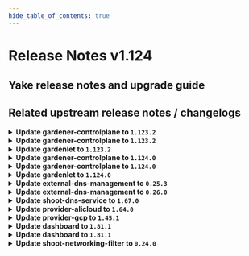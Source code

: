 ```yaml
---
hide_table_of_contents: true
---
```


# Release Notes v1.124

## Yake release notes and upgrade guide

## Related upstream release notes / changelogs


<details>
<summary><b>Update gardener-controlplane to <code>1.123.2</code></b></summary>

# [gardener/gardener]

## 🐛 Bug Fixes

- `[OPERATOR]` A bug has been fixed which caused `Pod`s from namespaces other than `kube-system` and labeled with `node.gardener.cloud/critical-component=true` to be considered by `gardener-resource-manager`. by @rfranzke [#12566]
- `[OPERATOR]` A bug in which `gardener-node-agent` was not able to in-place update OS versions that specify only `MAJOR.MINOR` in the `os-release` but `MAJOR.MINOR.PATCH` in the cloud profile is now fixed. by @shafeeqes [#12561]
- `[OPERATOR]` A bug in the `istio-ingress` helm chart which could lead to a missing traffic distribution policy in the internal istio-ingressgateway service on certain Kubernetes versions has been fixed. by @oliver-goetz [#12545]
- `[OPERATOR]` A bug in shoot reconciliation that caused RewriteEncryptedDataAddLabel to be called for hibernated shoots, leading to a panic in the gardenlet, has been fixed. by @acumino [#12602]

## Helm Charts
- controlplane: `europe-docker.pkg.dev/gardener-project/releases/charts/gardener/controlplane:v1.123.2`
- gardenlet: `europe-docker.pkg.dev/gardener-project/releases/charts/gardener/gardenlet:v1.123.2`
- operator: `europe-docker.pkg.dev/gardener-project/releases/charts/gardener/operator:v1.123.2`
- resource-manager: `europe-docker.pkg.dev/gardener-project/releases/charts/gardener/resource-manager:v1.123.2`
## Container (OCI) Images
- admission-controller: `europe-docker.pkg.dev/gardener-project/releases/gardener/admission-controller:v1.123.2`
- apiserver: `europe-docker.pkg.dev/gardener-project/releases/gardener/apiserver:v1.123.2`
- controller-manager: `europe-docker.pkg.dev/gardener-project/releases/gardener/controller-manager:v1.123.2`
- gardenadm: `europe-docker.pkg.dev/gardener-project/releases/gardener/gardenadm:v1.123.2`
- gardenlet: `europe-docker.pkg.dev/gardener-project/releases/gardener/gardenlet:v1.123.2`
- node-agent: `europe-docker.pkg.dev/gardener-project/releases/gardener/node-agent:v1.123.2`
- operator: `europe-docker.pkg.dev/gardener-project/releases/gardener/operator:v1.123.2`
- resource-manager: `europe-docker.pkg.dev/gardener-project/releases/gardener/resource-manager:v1.123.2`
- scheduler: `europe-docker.pkg.dev/gardener-project/releases/gardener/scheduler:v1.123.2`


</details>

<details>
<summary><b>Update gardener-controlplane to <code>1.123.2</code></b></summary>

# [gardener/gardener]

## 🐛 Bug Fixes

- `[OPERATOR]` A bug has been fixed which caused `Pod`s from namespaces other than `kube-system` and labeled with `node.gardener.cloud/critical-component=true` to be considered by `gardener-resource-manager`. by @rfranzke [#12566]
- `[OPERATOR]` A bug in which `gardener-node-agent` was not able to in-place update OS versions that specify only `MAJOR.MINOR` in the `os-release` but `MAJOR.MINOR.PATCH` in the cloud profile is now fixed. by @shafeeqes [#12561]
- `[OPERATOR]` A bug in the `istio-ingress` helm chart which could lead to a missing traffic distribution policy in the internal istio-ingressgateway service on certain Kubernetes versions has been fixed. by @oliver-goetz [#12545]
- `[OPERATOR]` A bug in shoot reconciliation that caused RewriteEncryptedDataAddLabel to be called for hibernated shoots, leading to a panic in the gardenlet, has been fixed. by @acumino [#12602]

## Helm Charts
- controlplane: `europe-docker.pkg.dev/gardener-project/releases/charts/gardener/controlplane:v1.123.2`
- gardenlet: `europe-docker.pkg.dev/gardener-project/releases/charts/gardener/gardenlet:v1.123.2`
- operator: `europe-docker.pkg.dev/gardener-project/releases/charts/gardener/operator:v1.123.2`
- resource-manager: `europe-docker.pkg.dev/gardener-project/releases/charts/gardener/resource-manager:v1.123.2`
## Container (OCI) Images
- admission-controller: `europe-docker.pkg.dev/gardener-project/releases/gardener/admission-controller:v1.123.2`
- apiserver: `europe-docker.pkg.dev/gardener-project/releases/gardener/apiserver:v1.123.2`
- controller-manager: `europe-docker.pkg.dev/gardener-project/releases/gardener/controller-manager:v1.123.2`
- gardenadm: `europe-docker.pkg.dev/gardener-project/releases/gardener/gardenadm:v1.123.2`
- gardenlet: `europe-docker.pkg.dev/gardener-project/releases/gardener/gardenlet:v1.123.2`
- node-agent: `europe-docker.pkg.dev/gardener-project/releases/gardener/node-agent:v1.123.2`
- operator: `europe-docker.pkg.dev/gardener-project/releases/gardener/operator:v1.123.2`
- resource-manager: `europe-docker.pkg.dev/gardener-project/releases/gardener/resource-manager:v1.123.2`
- scheduler: `europe-docker.pkg.dev/gardener-project/releases/gardener/scheduler:v1.123.2`


</details>

<details>
<summary><b>Update gardenlet to <code>1.123.2</code></b></summary>

# [gardener/gardener]

## 🐛 Bug Fixes

- `[OPERATOR]` A bug has been fixed which caused `Pod`s from namespaces other than `kube-system` and labeled with `node.gardener.cloud/critical-component=true` to be considered by `gardener-resource-manager`. by @rfranzke [#12566]
- `[OPERATOR]` A bug in which `gardener-node-agent` was not able to in-place update OS versions that specify only `MAJOR.MINOR` in the `os-release` but `MAJOR.MINOR.PATCH` in the cloud profile is now fixed. by @shafeeqes [#12561]
- `[OPERATOR]` A bug in the `istio-ingress` helm chart which could lead to a missing traffic distribution policy in the internal istio-ingressgateway service on certain Kubernetes versions has been fixed. by @oliver-goetz [#12545]
- `[OPERATOR]` A bug in shoot reconciliation that caused RewriteEncryptedDataAddLabel to be called for hibernated shoots, leading to a panic in the gardenlet, has been fixed. by @acumino [#12602]

## Helm Charts
- controlplane: `europe-docker.pkg.dev/gardener-project/releases/charts/gardener/controlplane:v1.123.2`
- gardenlet: `europe-docker.pkg.dev/gardener-project/releases/charts/gardener/gardenlet:v1.123.2`
- operator: `europe-docker.pkg.dev/gardener-project/releases/charts/gardener/operator:v1.123.2`
- resource-manager: `europe-docker.pkg.dev/gardener-project/releases/charts/gardener/resource-manager:v1.123.2`
## Container (OCI) Images
- admission-controller: `europe-docker.pkg.dev/gardener-project/releases/gardener/admission-controller:v1.123.2`
- apiserver: `europe-docker.pkg.dev/gardener-project/releases/gardener/apiserver:v1.123.2`
- controller-manager: `europe-docker.pkg.dev/gardener-project/releases/gardener/controller-manager:v1.123.2`
- gardenadm: `europe-docker.pkg.dev/gardener-project/releases/gardener/gardenadm:v1.123.2`
- gardenlet: `europe-docker.pkg.dev/gardener-project/releases/gardener/gardenlet:v1.123.2`
- node-agent: `europe-docker.pkg.dev/gardener-project/releases/gardener/node-agent:v1.123.2`
- operator: `europe-docker.pkg.dev/gardener-project/releases/gardener/operator:v1.123.2`
- resource-manager: `europe-docker.pkg.dev/gardener-project/releases/gardener/resource-manager:v1.123.2`
- scheduler: `europe-docker.pkg.dev/gardener-project/releases/gardener/scheduler:v1.123.2`


</details>

<details>
<summary><b>Update gardener-controlplane to <code>1.124.0</code></b></summary>

# [gardener/gardener]

## ⚠️ Breaking Changes

- `[OPERATOR]` ⚠️ The `BackupBucket` API field `spec.secretRef` has been removed, please migrate your backupbucket manifests to `spec.credentialsRef`! Gardener API server already has defaulted this field.  by @vpnachev [#12517]
- `[USER]` Starting with Kubernetes v1.34, setting the field `.spec.cloudProfileName` is be forbidden. The field will be dropped from existing Shoots once. Users are advised to drop this field and specify the cloud profile using the `.spec.cloudProfile.name` field instead. by @LucaBernstein [#11816]
## 📰 Noteworthy

- `[OPERATOR]` The graduated feature gate `NodeAgentAuthorizer` has been removed. by @oliver-goetz [#12576]
- `[USER]` Starting with Kubernetes v1.33, there are be API warnings for Shoots that have the `.spec.cloudProfileName` field set. Users are advised to drop this field and specify the cloud profile using the `.spec.cloudProfile.name` field instead. by @LucaBernstein [#11816]
## ✨ New Features

- `[USER]` IPv4 or dual-stack shoots can now define IPv4 pod, service and node networks overlapping with networks of their seed. This works for both HA and non-HA shoots now. by @domdom82 [#12204]
- `[USER]` The Shoot resource does now support configuring feature gates for the Vertical Pod Autoscaler (VPA). With this feature, end users can enable the `InPlacePodVerticalScaling` feature gate of VPA. For more details, see [In-Place Updates of Pod Resources](https://github.com/gardener/gardener/blob/v1.124.0/docs/usage/autoscaling/in-place-resource-updates.md). by @vitanovs [#12339]
- `[OPERATOR]` Istio service & workload dashboards are deployed now in Seeds and in Garden runtime cluster to improve observability when L7 load balancing is active. Additionally, the existing Istio dashboards for Seeds are now deployed in the Garden runtime cluster too. by @oliver-goetz [#12509]
- `[OPERATOR]` The Seed and Garden resources do now support configuring feature gates for the Vertical Pod Autoscaler (VPA). With this feature, Gardener operators can enable the `InPlacePodVerticalScaling` feature gate of VPA. For more details, see [In-Place Updates of Pod Resources](https://github.com/gardener/gardener/blob/v1.124.0/docs/usage/autoscaling/in-place-resource-updates.md). by @vitanovs [#12339]
- `[OPERATOR]` Introduced a feature gate `OpenTelemetryCollector` that enables the creation of an `OpenTelemetry Collector` inside the control-plane of every Shoot. This will route logs through the aforementioned `Collector`, enabling Shoot logs to be stored in any backend. by @rrhubenov [#12428]
## 🐛 Bug Fixes

- `[OPERATOR]` A bug in which `gardener-node-agent` was not able to in-place update OS versions that specify only `MAJOR.MINOR` in the `os-release` but `MAJOR.MINOR.PATCH` in the cloud profile is now fixed. by @shafeeqes [#12542]
- `[OPERATOR]` A bug has been fixed which caused `Pod`s from namespaces other than `kube-system` and labeled with `node.gardener.cloud/critical-component=true` to be considered by `gardener-resource-manager`. by @rfranzke [#12557]
- `[OPERATOR]` A bug where WorkloadIdentity tokens used for etcd backups, i.e. in the context of `BackupEntry` resource, tried to include shoot and project info when the shoot resource is deleted is now fixed.  by @vpnachev [#12516]
- `[OPERATOR]` `gardener-resource-manager` is now excluded from `pod-kube-apiserver-load-balancing` webhook when running in garden runtime cluster. by @oliver-goetz [#12526]
- `[OPERATOR]` A bug in shoot reconciliation that caused RewriteEncryptedDataAddLabel to be called for hibernated shoots, leading to a panic in the gardenlet, has been fixed. by @acumino [#12602]
- `[OPERATOR]` A bug in the `istio-ingress` helm chart which could lead to a missing traffic distribution policy in the internal istio-ingressgateway service on certain Kubernetes versions has been fixed. by @oliver-goetz [#12541]
- `[OPERATOR]` A bug has been fixed which prevented the seed-specific Plutono dashboards from being provided by `gardenlet` in case its seed cluster was the garden runtime cluster at the same time. by @rfranzke [#12476]
## 🏃 Others

- `[DEPENDENCY]` The following dependencies have been updated:  
  - `envoyproxy/envoy` from `v1.34.1` to `v1.34.2`. [Release Notes](https://redirect.github.com/envoyproxy/envoy/releases/tag/v1.34.2) by @gardener-ci-robot [#12501]
- `[DEPENDENCY]` The following dependencies have been updated:  
  - `gardener/machine-controller-manager` from `v0.58.0` to `v0.59.0`. [Release Notes](https://redirect.github.com/gardener/machine-controller-manager/releases/tag/v0.59.0)  
  - `github.com/gardener/machine-controller-manager` from `v0.58.0` to `v0.59.0`.  by @gardener-ci-robot [#12482]
- `[DEPENDENCY]` The following dependencies have been updated:  
  - `europe-docker.pkg.dev/gardener-project/releases/3rd/opentelemetry-operator/opentelemetry-operator` from `v0.127.0` to `v0.129.1`.  by @rrhubenov [#12480]
- `[DEPENDENCY]` The following dependencies have been updated:  
  - `credativ/vali` from `v2.2.24` to `v2.2.25`. [Release Notes](https://redirect.github.com/credativ/vali/releases/tag/v2.2.25) by @gardener-ci-robot [#12555]
- `[DEPENDENCY]` The following dependencies have been updated:  
  - `gardener/machine-controller-manager` from `v0.59.1` to `v0.59.2`. [Release Notes](https://redirect.github.com/gardener/machine-controller-manager/releases/tag/v0.59.2)  
  - `github.com/gardener/machine-controller-manager` from `v0.59.1` to `v0.59.2`. by @gardener-ci-robot [#12595]
- `[DEPENDENCY]` The following dependencies have been updated:  
  - `gardener/machine-controller-manager` from `v0.59.0` to `v0.59.1`. [Release Notes](https://redirect.github.com/gardener/machine-controller-manager/releases/tag/v0.59.1)  
  - `github.com/gardener/machine-controller-manager` from `v0.59.0` to `v0.59.1`.  by @gardener-ci-robot [#12569]
- `[DEPENDENCY]` The following dependencies have been updated:  
  - `credativ/plutono` from `v7.5.39` to `v7.5.40`. [Release Notes](https://redirect.github.com/credativ/plutono/releases/tag/v7.5.40) by @gardener-ci-robot [#12554]
- `[DEPENDENCY]` The following dependencies have been updated:  
  - `gardener/etcd-druid` from `v0.30.1` to `v0.31.0`. [Release Notes](https://redirect.github.com/gardener/etcd-druid/releases/tag/v0.31.0)  
  - `github.com/gardener/etcd-druid/api` from `v0.30.1` to `v0.31.0`.  by @rfranzke [#12551]
- `[DEPENDENCY]` The following dependencies have been updated:  
  - `envoyproxy/envoy` from `v1.34.2` to `v1.34.3`. [Release Notes](https://redirect.github.com/envoyproxy/envoy/releases/tag/v1.34.3) by @gardener-ci-robot [#12574]
- `[OPERATOR]` Resource limits on vpn-shoot have been removed. by @domdom82 [#12515]
- `[OPERATOR]` A new validation for Quota `.spec.clusterLifetimeDays` field is added. The field value must be greater than 0. by @tobschli [#12478]
- `[OPERATOR]` Resource limits on vpn envoy have been removed. by @domdom82 [#12534]
[github.com/gardener/gardener-discovery-server:v0.7.0]
# [gardener/gardener-discovery-server]

## 🏃 Others

- `[OPERATOR]` The following third-party dependencies have been updated:  
  - github.com/go-logr/logr v1.4.2 -> v1.4.3  
  - cel.dev/expr v0.23.1 -> v0.24.0  
  - github.com/Masterminds/semver/v3 v3.3.1 -> v3.4.0  
  - github.com/fluent/fluent-operator/v3 v3.3.0 -> v3.4.0   
  - golang.org/x/sync v0.15.0 -> v0.16.0  
  - golang.org/x/sys v0.33.0 -> v0.34.0  
  - golang.org/x/term v0.32.0 -> v0.33.0  
  - golang.org/x/text v0.26.0 -> v0.27.0  
  - helm.sh/helm/v3 v3.18.3 -> v3.18.4  
  - sigs.k8s.io/yaml v1.4.0 -> v1.5.0 by @vpnachev [#126]
- `[OPERATOR]` `gardener-discovery-server` is now built using go 1.24.5. by @dependabot[bot] [#125]
- `[DEPENDENCY]` The following third-party dependencies have been updated:  
  - github.com/gardener/gardener v1.121.2 -> v1.122.1  
  - k8s.io/api v0.32.5 -> v0.33.2  
  - k8s.io/apimachinery v0.32.5 -> v0.33.2  
  - k8s.io/client-go v0.32.5 -> v0.33.2  
  - k8s.io/component-base v0.32.5 -> v0.33.2  
  - sigs.k8s.io/controller-runtime v0.20.4 -> v0.21.0  
  - sigs.k8s.io/controller-tools v0.17.3 -> v0.18.0 by @dependabot[bot] [#124]

## Container (OCI) Images
- gardener-discovery-server: `europe-docker.pkg.dev/gardener-project/releases/gardener/gardener-discovery-server:v0.7.0`

[github.com/gardener/etcd-druid:v0.31.0]
# [gardener/etcd-druid]

## ⚠️ Breaking Changes

- `[OPERATOR]` The existing CLI flag reconciler-service-account was optional. Its value is a fully qualified name of the service account used by etcd-druid in the format "system:serviceaccount:<namespace>:<service-account-name>".  This has now been made required. If you are continuing to use the deprecated CLI fags then you must specify it. Alternatively if you have switched to using the new OperatorConfiguration then you should set "OperatorConfiguration.Webhooks.EtcdComponentProtection.ServiceAccountInfo" instead. by @unmarshall [#1090]
## ✨ New Features

- `[DEVELOPER]` The new `.spec.etcd.wrapperPort` field allows to change the server port of `etcd-wrapper`. by @rfranzke [#1086]
- `[OPERATOR]` Introduced OperatorConfiguration as a replacement to the existing etcd-druid CLI flags. The configuration gets mounted as a ConfigMap onto the etcd-druid Deployment. The existing CLI flags have been marked as deprecated. Their support will be removed after a few releases of etcd-druid. by @unmarshall [#1090]
## 🐛 Bug Fixes

- `[DEVELOPER]` Fix incorrectly named config field in skaffold profile for e2e tests by @anveshreddy18 [#1134]
- `[DEVELOPER]` An issue has been fixed which caused `etcd` pods not to start when port different from the default values were used. by @rfranzke [#1086]
- `[OPERATOR]` Fix a bug which caused etcd-druid to fail at start up, due to a group mismatch for `OperatorConfiguration` in its group registration and templates. by @renormalize [#1118]
- `[USER]` Fix a volume mount issue of provider `Local` for etcd backups by @anveshreddy18 [#1102]
## 🏃 Others

- `[USER]` Secret controller now manages finalizer on referenced backup-restore TLS secrets. by @shreyas-s-rao [#1125]
- `[OPERATOR]` replace usage of fake client library in tests with the fake client builder in test/utils directory by @Shreyas-s14 [#1120]
- `[OPERATOR]` Fixes etcd-druid service template yaml to properly support operator configuration values defined in values.yaml by @unmarshall [#1132]
- `[DEVELOPER]` Remove the functionality that deletes old ConfigMaps from the cluster by @anveshreddy18 [#1103]
# [gardener/etcd-backup-restore]

## ✨ New Features

- `[DEVELOPER]` AWS SDK has been upgraded to v2. by @vpnachev [gardener/etcd-backup-restore#874]
## 🏃 Others

- `[DEVELOPER]` Update golang version to `1.24.4`. by @shreyas-s-rao [gardener/etcd-backup-restore#886]
# [gardener/etcd-wrapper]

## 🏃 Others

- `[DEVELOPER]` Update golang images to `1.24.4`. by @shreyas-s-rao [gardener/etcd-wrapper#58]

## Helm Charts
- etcd-druid: `europe-docker.pkg.dev/gardener-project/releases/charts/gardener/etcd-druid/etcd-druid:v0.31.0`
## Container (OCI) Images
- etcd-druid: `europe-docker.pkg.dev/gardener-project/releases/gardener/etcd-druid:v0.31.0`

[github.com/gardener/etcd-wrapper:v0.5.2]
# [gardener/etcd-wrapper]

## 🏃 Others

- `[DEVELOPER]` Update golang images to `1.24.4`. by @shreyas-s-rao [#58]

## Container (OCI) Images
- etcd-wrapper: `europe-docker.pkg.dev/gardener-project/releases/gardener/etcd-wrapper:v0.5.2`

[github.com/gardener/etcd-backup-restore:v0.37.0]
# [gardener/etcd-backup-restore]

## ✨ New Features

- `[DEVELOPER]` AWS SDK has been upgraded to v2. by @vpnachev [#874]
## 🏃 Others

- `[DEVELOPER]` Update golang version to `1.24.4`. by @shreyas-s-rao [#886]

## Container (OCI) Images
- etcdbrctl: `europe-docker.pkg.dev/gardener-project/releases/gardener/etcdbrctl:v0.37.0`

[github.com/gardener/machine-controller-manager:v0.59.0]
# [gardener/machine-controller-manager]

## ✨ New Features

- `[OPERATOR]` machine-controller-manager can manage machines without a target cluster by specifying `--target-kubeconfig=none`. See the [documentation](https://github.com/gardener/machine-controller-manager/blob/master/docs/FAQ.md#how-to-run-mcm-in-different-cluster-setups) for more details. by @timebertt [#1004]
## 🐛 Bug Fixes

- `[OPERATOR]` Fix a bug where MCM does not check if a pod has already been evicted before reattempting eviction blindly by @aaronfern [#979]
- `[OPERATOR]` Fixed a bug in the MachineSet controller where the machine status was set to `Terminating` even if attempt to delete the machine object failed. by @takoverflow [#995]
## 🏃 Others

- `[OPERATOR]` add new label `node_name` to the `mcm_machine_info` metric by @aaronfern [#1000]
- `[OPERATOR]` machine-controller-manager base image is updated to `gcr.io/distroless/static-debian12:nonroot`. by @aaronfern [#991]

## Container (OCI) Images
- machine-controller-manager: `europe-docker.pkg.dev/gardener-project/releases/gardener/machine-controller-manager:v0.59.0`

[github.com/gardener/machine-controller-manager:v0.59.1]
# [gardener/machine-controller-manager]

## 🏃 Others

- `[OPERATOR]` `node.gardener.cloud/critical-components-not-ready` taint is added to the node after the successful in-place update to prevent scheduling any workload before critical component pods are ready. by @acumino [#1017]

## Container (OCI) Images
- machine-controller-manager: `europe-docker.pkg.dev/gardener-project/releases/gardener/machine-controller-manager:v0.59.1`

[github.com/gardener/machine-controller-manager:v0.59.2]
# [gardener/machine-controller-manager]

## 🐛 Bug Fixes

- `[OPERATOR]` Fixed a bug where machines in the `InPlaceUpdating` phase were incorrectly transferred to the new machine set during inplace updates. This caused the machine controller to miss updating the phase to `InPlaceUpdateSuccessful`, resulting in machines getting stuck or marked as `InPlaceUpdateFailed`. by @acumino [#1020]
[github.com/gardener/vpn2:0.39.0]
# [gardener/vpn2]

## 📰 Noteworthy

- `[OPERATOR]` Overlapping CIDR ranges between seed and shoot IPv4 networks for HA VPN deployments are now possible. by @domdom82 [#151]

## Container (OCI) Images
- vpn-client: `europe-docker.pkg.dev/gardener-project/releases/gardener/vpn-client:0.39.0`
- vpn-server: `europe-docker.pkg.dev/gardener-project/releases/gardener/vpn-server:0.39.0`

[github.com/gardener/vpn2:0.40.0]
# [gardener/vpn2]

## 📰 Noteworthy

- `[OPERATOR]` Double-NAT IP mapping will only be done if there is an actual overlap of shoot vs. seed IPv4 network ranges for HA VPN deployments. Non-HA VPN configurations are unchanged. by @domdom82 [#154]

## Container (OCI) Images
- vpn-client: `europe-docker.pkg.dev/gardener-project/releases/gardener/vpn-client:0.40.0`
- vpn-server: `europe-docker.pkg.dev/gardener-project/releases/gardener/vpn-server:0.40.0`


## Helm Charts
- controlplane: `europe-docker.pkg.dev/gardener-project/releases/charts/gardener/controlplane:v1.124.0`
- gardenlet: `europe-docker.pkg.dev/gardener-project/releases/charts/gardener/gardenlet:v1.124.0`
- operator: `europe-docker.pkg.dev/gardener-project/releases/charts/gardener/operator:v1.124.0`
- resource-manager: `europe-docker.pkg.dev/gardener-project/releases/charts/gardener/resource-manager:v1.124.0`
## Container (OCI) Images
- admission-controller: `europe-docker.pkg.dev/gardener-project/releases/gardener/admission-controller:v1.124.0`
- apiserver: `europe-docker.pkg.dev/gardener-project/releases/gardener/apiserver:v1.124.0`
- controller-manager: `europe-docker.pkg.dev/gardener-project/releases/gardener/controller-manager:v1.124.0`
- gardenadm: `europe-docker.pkg.dev/gardener-project/releases/gardener/gardenadm:v1.124.0`
- gardenlet: `europe-docker.pkg.dev/gardener-project/releases/gardener/gardenlet:v1.124.0`
- node-agent: `europe-docker.pkg.dev/gardener-project/releases/gardener/node-agent:v1.124.0`
- operator: `europe-docker.pkg.dev/gardener-project/releases/gardener/operator:v1.124.0`
- resource-manager: `europe-docker.pkg.dev/gardener-project/releases/gardener/resource-manager:v1.124.0`
- scheduler: `europe-docker.pkg.dev/gardener-project/releases/gardener/scheduler:v1.124.0`


</details>

<details>
<summary><b>Update gardener-controlplane to <code>1.124.0</code></b></summary>

# [gardener/gardener]

## ⚠️ Breaking Changes

- `[OPERATOR]` ⚠️ The `BackupBucket` API field `spec.secretRef` has been removed, please migrate your backupbucket manifests to `spec.credentialsRef`! Gardener API server already has defaulted this field.  by @vpnachev [#12517]
- `[USER]` Starting with Kubernetes v1.34, setting the field `.spec.cloudProfileName` is be forbidden. The field will be dropped from existing Shoots once. Users are advised to drop this field and specify the cloud profile using the `.spec.cloudProfile.name` field instead. by @LucaBernstein [#11816]
## 📰 Noteworthy

- `[OPERATOR]` The graduated feature gate `NodeAgentAuthorizer` has been removed. by @oliver-goetz [#12576]
- `[USER]` Starting with Kubernetes v1.33, there are be API warnings for Shoots that have the `.spec.cloudProfileName` field set. Users are advised to drop this field and specify the cloud profile using the `.spec.cloudProfile.name` field instead. by @LucaBernstein [#11816]
## ✨ New Features

- `[USER]` IPv4 or dual-stack shoots can now define IPv4 pod, service and node networks overlapping with networks of their seed. This works for both HA and non-HA shoots now. by @domdom82 [#12204]
- `[USER]` The Shoot resource does now support configuring feature gates for the Vertical Pod Autoscaler (VPA). With this feature, end users can enable the `InPlacePodVerticalScaling` feature gate of VPA. For more details, see [In-Place Updates of Pod Resources](https://github.com/gardener/gardener/blob/v1.124.0/docs/usage/autoscaling/in-place-resource-updates.md). by @vitanovs [#12339]
- `[OPERATOR]` Istio service & workload dashboards are deployed now in Seeds and in Garden runtime cluster to improve observability when L7 load balancing is active. Additionally, the existing Istio dashboards for Seeds are now deployed in the Garden runtime cluster too. by @oliver-goetz [#12509]
- `[OPERATOR]` The Seed and Garden resources do now support configuring feature gates for the Vertical Pod Autoscaler (VPA). With this feature, Gardener operators can enable the `InPlacePodVerticalScaling` feature gate of VPA. For more details, see [In-Place Updates of Pod Resources](https://github.com/gardener/gardener/blob/v1.124.0/docs/usage/autoscaling/in-place-resource-updates.md). by @vitanovs [#12339]
- `[OPERATOR]` Introduced a feature gate `OpenTelemetryCollector` that enables the creation of an `OpenTelemetry Collector` inside the control-plane of every Shoot. This will route logs through the aforementioned `Collector`, enabling Shoot logs to be stored in any backend. by @rrhubenov [#12428]
## 🐛 Bug Fixes

- `[OPERATOR]` A bug in which `gardener-node-agent` was not able to in-place update OS versions that specify only `MAJOR.MINOR` in the `os-release` but `MAJOR.MINOR.PATCH` in the cloud profile is now fixed. by @shafeeqes [#12542]
- `[OPERATOR]` A bug has been fixed which caused `Pod`s from namespaces other than `kube-system` and labeled with `node.gardener.cloud/critical-component=true` to be considered by `gardener-resource-manager`. by @rfranzke [#12557]
- `[OPERATOR]` A bug where WorkloadIdentity tokens used for etcd backups, i.e. in the context of `BackupEntry` resource, tried to include shoot and project info when the shoot resource is deleted is now fixed.  by @vpnachev [#12516]
- `[OPERATOR]` `gardener-resource-manager` is now excluded from `pod-kube-apiserver-load-balancing` webhook when running in garden runtime cluster. by @oliver-goetz [#12526]
- `[OPERATOR]` A bug in shoot reconciliation that caused RewriteEncryptedDataAddLabel to be called for hibernated shoots, leading to a panic in the gardenlet, has been fixed. by @acumino [#12602]
- `[OPERATOR]` A bug in the `istio-ingress` helm chart which could lead to a missing traffic distribution policy in the internal istio-ingressgateway service on certain Kubernetes versions has been fixed. by @oliver-goetz [#12541]
- `[OPERATOR]` A bug has been fixed which prevented the seed-specific Plutono dashboards from being provided by `gardenlet` in case its seed cluster was the garden runtime cluster at the same time. by @rfranzke [#12476]
## 🏃 Others

- `[DEPENDENCY]` The following dependencies have been updated:  
  - `envoyproxy/envoy` from `v1.34.1` to `v1.34.2`. [Release Notes](https://redirect.github.com/envoyproxy/envoy/releases/tag/v1.34.2) by @gardener-ci-robot [#12501]
- `[DEPENDENCY]` The following dependencies have been updated:  
  - `gardener/machine-controller-manager` from `v0.58.0` to `v0.59.0`. [Release Notes](https://redirect.github.com/gardener/machine-controller-manager/releases/tag/v0.59.0)  
  - `github.com/gardener/machine-controller-manager` from `v0.58.0` to `v0.59.0`.  by @gardener-ci-robot [#12482]
- `[DEPENDENCY]` The following dependencies have been updated:  
  - `europe-docker.pkg.dev/gardener-project/releases/3rd/opentelemetry-operator/opentelemetry-operator` from `v0.127.0` to `v0.129.1`.  by @rrhubenov [#12480]
- `[DEPENDENCY]` The following dependencies have been updated:  
  - `credativ/vali` from `v2.2.24` to `v2.2.25`. [Release Notes](https://redirect.github.com/credativ/vali/releases/tag/v2.2.25) by @gardener-ci-robot [#12555]
- `[DEPENDENCY]` The following dependencies have been updated:  
  - `gardener/machine-controller-manager` from `v0.59.1` to `v0.59.2`. [Release Notes](https://redirect.github.com/gardener/machine-controller-manager/releases/tag/v0.59.2)  
  - `github.com/gardener/machine-controller-manager` from `v0.59.1` to `v0.59.2`. by @gardener-ci-robot [#12595]
- `[DEPENDENCY]` The following dependencies have been updated:  
  - `gardener/machine-controller-manager` from `v0.59.0` to `v0.59.1`. [Release Notes](https://redirect.github.com/gardener/machine-controller-manager/releases/tag/v0.59.1)  
  - `github.com/gardener/machine-controller-manager` from `v0.59.0` to `v0.59.1`.  by @gardener-ci-robot [#12569]
- `[DEPENDENCY]` The following dependencies have been updated:  
  - `credativ/plutono` from `v7.5.39` to `v7.5.40`. [Release Notes](https://redirect.github.com/credativ/plutono/releases/tag/v7.5.40) by @gardener-ci-robot [#12554]
- `[DEPENDENCY]` The following dependencies have been updated:  
  - `gardener/etcd-druid` from `v0.30.1` to `v0.31.0`. [Release Notes](https://redirect.github.com/gardener/etcd-druid/releases/tag/v0.31.0)  
  - `github.com/gardener/etcd-druid/api` from `v0.30.1` to `v0.31.0`.  by @rfranzke [#12551]
- `[DEPENDENCY]` The following dependencies have been updated:  
  - `envoyproxy/envoy` from `v1.34.2` to `v1.34.3`. [Release Notes](https://redirect.github.com/envoyproxy/envoy/releases/tag/v1.34.3) by @gardener-ci-robot [#12574]
- `[OPERATOR]` Resource limits on vpn-shoot have been removed. by @domdom82 [#12515]
- `[OPERATOR]` A new validation for Quota `.spec.clusterLifetimeDays` field is added. The field value must be greater than 0. by @tobschli [#12478]
- `[OPERATOR]` Resource limits on vpn envoy have been removed. by @domdom82 [#12534]
[github.com/gardener/gardener-discovery-server:v0.7.0]
# [gardener/gardener-discovery-server]

## 🏃 Others

- `[OPERATOR]` The following third-party dependencies have been updated:  
  - github.com/go-logr/logr v1.4.2 -> v1.4.3  
  - cel.dev/expr v0.23.1 -> v0.24.0  
  - github.com/Masterminds/semver/v3 v3.3.1 -> v3.4.0  
  - github.com/fluent/fluent-operator/v3 v3.3.0 -> v3.4.0   
  - golang.org/x/sync v0.15.0 -> v0.16.0  
  - golang.org/x/sys v0.33.0 -> v0.34.0  
  - golang.org/x/term v0.32.0 -> v0.33.0  
  - golang.org/x/text v0.26.0 -> v0.27.0  
  - helm.sh/helm/v3 v3.18.3 -> v3.18.4  
  - sigs.k8s.io/yaml v1.4.0 -> v1.5.0 by @vpnachev [#126]
- `[OPERATOR]` `gardener-discovery-server` is now built using go 1.24.5. by @dependabot[bot] [#125]
- `[DEPENDENCY]` The following third-party dependencies have been updated:  
  - github.com/gardener/gardener v1.121.2 -> v1.122.1  
  - k8s.io/api v0.32.5 -> v0.33.2  
  - k8s.io/apimachinery v0.32.5 -> v0.33.2  
  - k8s.io/client-go v0.32.5 -> v0.33.2  
  - k8s.io/component-base v0.32.5 -> v0.33.2  
  - sigs.k8s.io/controller-runtime v0.20.4 -> v0.21.0  
  - sigs.k8s.io/controller-tools v0.17.3 -> v0.18.0 by @dependabot[bot] [#124]

## Container (OCI) Images
- gardener-discovery-server: `europe-docker.pkg.dev/gardener-project/releases/gardener/gardener-discovery-server:v0.7.0`

[github.com/gardener/etcd-druid:v0.31.0]
# [gardener/etcd-druid]

## ⚠️ Breaking Changes

- `[OPERATOR]` The existing CLI flag reconciler-service-account was optional. Its value is a fully qualified name of the service account used by etcd-druid in the format "system:serviceaccount:<namespace>:<service-account-name>".  This has now been made required. If you are continuing to use the deprecated CLI fags then you must specify it. Alternatively if you have switched to using the new OperatorConfiguration then you should set "OperatorConfiguration.Webhooks.EtcdComponentProtection.ServiceAccountInfo" instead. by @unmarshall [#1090]
## ✨ New Features

- `[DEVELOPER]` The new `.spec.etcd.wrapperPort` field allows to change the server port of `etcd-wrapper`. by @rfranzke [#1086]
- `[OPERATOR]` Introduced OperatorConfiguration as a replacement to the existing etcd-druid CLI flags. The configuration gets mounted as a ConfigMap onto the etcd-druid Deployment. The existing CLI flags have been marked as deprecated. Their support will be removed after a few releases of etcd-druid. by @unmarshall [#1090]
## 🐛 Bug Fixes

- `[DEVELOPER]` Fix incorrectly named config field in skaffold profile for e2e tests by @anveshreddy18 [#1134]
- `[DEVELOPER]` An issue has been fixed which caused `etcd` pods not to start when port different from the default values were used. by @rfranzke [#1086]
- `[OPERATOR]` Fix a bug which caused etcd-druid to fail at start up, due to a group mismatch for `OperatorConfiguration` in its group registration and templates. by @renormalize [#1118]
- `[USER]` Fix a volume mount issue of provider `Local` for etcd backups by @anveshreddy18 [#1102]
## 🏃 Others

- `[USER]` Secret controller now manages finalizer on referenced backup-restore TLS secrets. by @shreyas-s-rao [#1125]
- `[OPERATOR]` replace usage of fake client library in tests with the fake client builder in test/utils directory by @Shreyas-s14 [#1120]
- `[OPERATOR]` Fixes etcd-druid service template yaml to properly support operator configuration values defined in values.yaml by @unmarshall [#1132]
- `[DEVELOPER]` Remove the functionality that deletes old ConfigMaps from the cluster by @anveshreddy18 [#1103]
# [gardener/etcd-backup-restore]

## ✨ New Features

- `[DEVELOPER]` AWS SDK has been upgraded to v2. by @vpnachev [gardener/etcd-backup-restore#874]
## 🏃 Others

- `[DEVELOPER]` Update golang version to `1.24.4`. by @shreyas-s-rao [gardener/etcd-backup-restore#886]
# [gardener/etcd-wrapper]

## 🏃 Others

- `[DEVELOPER]` Update golang images to `1.24.4`. by @shreyas-s-rao [gardener/etcd-wrapper#58]

## Helm Charts
- etcd-druid: `europe-docker.pkg.dev/gardener-project/releases/charts/gardener/etcd-druid/etcd-druid:v0.31.0`
## Container (OCI) Images
- etcd-druid: `europe-docker.pkg.dev/gardener-project/releases/gardener/etcd-druid:v0.31.0`

[github.com/gardener/etcd-wrapper:v0.5.2]
# [gardener/etcd-wrapper]

## 🏃 Others

- `[DEVELOPER]` Update golang images to `1.24.4`. by @shreyas-s-rao [#58]

## Container (OCI) Images
- etcd-wrapper: `europe-docker.pkg.dev/gardener-project/releases/gardener/etcd-wrapper:v0.5.2`

[github.com/gardener/etcd-backup-restore:v0.37.0]
# [gardener/etcd-backup-restore]

## ✨ New Features

- `[DEVELOPER]` AWS SDK has been upgraded to v2. by @vpnachev [#874]
## 🏃 Others

- `[DEVELOPER]` Update golang version to `1.24.4`. by @shreyas-s-rao [#886]

## Container (OCI) Images
- etcdbrctl: `europe-docker.pkg.dev/gardener-project/releases/gardener/etcdbrctl:v0.37.0`

[github.com/gardener/machine-controller-manager:v0.59.0]
# [gardener/machine-controller-manager]

## ✨ New Features

- `[OPERATOR]` machine-controller-manager can manage machines without a target cluster by specifying `--target-kubeconfig=none`. See the [documentation](https://github.com/gardener/machine-controller-manager/blob/master/docs/FAQ.md#how-to-run-mcm-in-different-cluster-setups) for more details. by @timebertt [#1004]
## 🐛 Bug Fixes

- `[OPERATOR]` Fix a bug where MCM does not check if a pod has already been evicted before reattempting eviction blindly by @aaronfern [#979]
- `[OPERATOR]` Fixed a bug in the MachineSet controller where the machine status was set to `Terminating` even if attempt to delete the machine object failed. by @takoverflow [#995]
## 🏃 Others

- `[OPERATOR]` add new label `node_name` to the `mcm_machine_info` metric by @aaronfern [#1000]
- `[OPERATOR]` machine-controller-manager base image is updated to `gcr.io/distroless/static-debian12:nonroot`. by @aaronfern [#991]

## Container (OCI) Images
- machine-controller-manager: `europe-docker.pkg.dev/gardener-project/releases/gardener/machine-controller-manager:v0.59.0`

[github.com/gardener/machine-controller-manager:v0.59.1]
# [gardener/machine-controller-manager]

## 🏃 Others

- `[OPERATOR]` `node.gardener.cloud/critical-components-not-ready` taint is added to the node after the successful in-place update to prevent scheduling any workload before critical component pods are ready. by @acumino [#1017]

## Container (OCI) Images
- machine-controller-manager: `europe-docker.pkg.dev/gardener-project/releases/gardener/machine-controller-manager:v0.59.1`

[github.com/gardener/machine-controller-manager:v0.59.2]
# [gardener/machine-controller-manager]

## 🐛 Bug Fixes

- `[OPERATOR]` Fixed a bug where machines in the `InPlaceUpdating` phase were incorrectly transferred to the new machine set during inplace updates. This caused the machine controller to miss updating the phase to `InPlaceUpdateSuccessful`, resulting in machines getting stuck or marked as `InPlaceUpdateFailed`. by @acumino [#1020]
[github.com/gardener/vpn2:0.39.0]
# [gardener/vpn2]

## 📰 Noteworthy

- `[OPERATOR]` Overlapping CIDR ranges between seed and shoot IPv4 networks for HA VPN deployments are now possible. by @domdom82 [#151]

## Container (OCI) Images
- vpn-client: `europe-docker.pkg.dev/gardener-project/releases/gardener/vpn-client:0.39.0`
- vpn-server: `europe-docker.pkg.dev/gardener-project/releases/gardener/vpn-server:0.39.0`

[github.com/gardener/vpn2:0.40.0]
# [gardener/vpn2]

## 📰 Noteworthy

- `[OPERATOR]` Double-NAT IP mapping will only be done if there is an actual overlap of shoot vs. seed IPv4 network ranges for HA VPN deployments. Non-HA VPN configurations are unchanged. by @domdom82 [#154]

## Container (OCI) Images
- vpn-client: `europe-docker.pkg.dev/gardener-project/releases/gardener/vpn-client:0.40.0`
- vpn-server: `europe-docker.pkg.dev/gardener-project/releases/gardener/vpn-server:0.40.0`


## Helm Charts
- controlplane: `europe-docker.pkg.dev/gardener-project/releases/charts/gardener/controlplane:v1.124.0`
- gardenlet: `europe-docker.pkg.dev/gardener-project/releases/charts/gardener/gardenlet:v1.124.0`
- operator: `europe-docker.pkg.dev/gardener-project/releases/charts/gardener/operator:v1.124.0`
- resource-manager: `europe-docker.pkg.dev/gardener-project/releases/charts/gardener/resource-manager:v1.124.0`
## Container (OCI) Images
- admission-controller: `europe-docker.pkg.dev/gardener-project/releases/gardener/admission-controller:v1.124.0`
- apiserver: `europe-docker.pkg.dev/gardener-project/releases/gardener/apiserver:v1.124.0`
- controller-manager: `europe-docker.pkg.dev/gardener-project/releases/gardener/controller-manager:v1.124.0`
- gardenadm: `europe-docker.pkg.dev/gardener-project/releases/gardener/gardenadm:v1.124.0`
- gardenlet: `europe-docker.pkg.dev/gardener-project/releases/gardener/gardenlet:v1.124.0`
- node-agent: `europe-docker.pkg.dev/gardener-project/releases/gardener/node-agent:v1.124.0`
- operator: `europe-docker.pkg.dev/gardener-project/releases/gardener/operator:v1.124.0`
- resource-manager: `europe-docker.pkg.dev/gardener-project/releases/gardener/resource-manager:v1.124.0`
- scheduler: `europe-docker.pkg.dev/gardener-project/releases/gardener/scheduler:v1.124.0`


</details>

<details>
<summary><b>Update gardenlet to <code>1.124.0</code></b></summary>

# [gardener/gardener]

## ⚠️ Breaking Changes

- `[OPERATOR]` ⚠️ The `BackupBucket` API field `spec.secretRef` has been removed, please migrate your backupbucket manifests to `spec.credentialsRef`! Gardener API server already has defaulted this field.  by @vpnachev [#12517]
- `[USER]` Starting with Kubernetes v1.34, setting the field `.spec.cloudProfileName` is be forbidden. The field will be dropped from existing Shoots once. Users are advised to drop this field and specify the cloud profile using the `.spec.cloudProfile.name` field instead. by @LucaBernstein [#11816]
## 📰 Noteworthy

- `[OPERATOR]` The graduated feature gate `NodeAgentAuthorizer` has been removed. by @oliver-goetz [#12576]
- `[USER]` Starting with Kubernetes v1.33, there are be API warnings for Shoots that have the `.spec.cloudProfileName` field set. Users are advised to drop this field and specify the cloud profile using the `.spec.cloudProfile.name` field instead. by @LucaBernstein [#11816]
## ✨ New Features

- `[USER]` IPv4 or dual-stack shoots can now define IPv4 pod, service and node networks overlapping with networks of their seed. This works for both HA and non-HA shoots now. by @domdom82 [#12204]
- `[USER]` The Shoot resource does now support configuring feature gates for the Vertical Pod Autoscaler (VPA). With this feature, end users can enable the `InPlacePodVerticalScaling` feature gate of VPA. For more details, see [In-Place Updates of Pod Resources](https://github.com/gardener/gardener/blob/v1.124.0/docs/usage/autoscaling/in-place-resource-updates.md). by @vitanovs [#12339]
- `[OPERATOR]` Istio service & workload dashboards are deployed now in Seeds and in Garden runtime cluster to improve observability when L7 load balancing is active. Additionally, the existing Istio dashboards for Seeds are now deployed in the Garden runtime cluster too. by @oliver-goetz [#12509]
- `[OPERATOR]` The Seed and Garden resources do now support configuring feature gates for the Vertical Pod Autoscaler (VPA). With this feature, Gardener operators can enable the `InPlacePodVerticalScaling` feature gate of VPA. For more details, see [In-Place Updates of Pod Resources](https://github.com/gardener/gardener/blob/v1.124.0/docs/usage/autoscaling/in-place-resource-updates.md). by @vitanovs [#12339]
- `[OPERATOR]` Introduced a feature gate `OpenTelemetryCollector` that enables the creation of an `OpenTelemetry Collector` inside the control-plane of every Shoot. This will route logs through the aforementioned `Collector`, enabling Shoot logs to be stored in any backend. by @rrhubenov [#12428]
## 🐛 Bug Fixes

- `[OPERATOR]` A bug in which `gardener-node-agent` was not able to in-place update OS versions that specify only `MAJOR.MINOR` in the `os-release` but `MAJOR.MINOR.PATCH` in the cloud profile is now fixed. by @shafeeqes [#12542]
- `[OPERATOR]` A bug has been fixed which caused `Pod`s from namespaces other than `kube-system` and labeled with `node.gardener.cloud/critical-component=true` to be considered by `gardener-resource-manager`. by @rfranzke [#12557]
- `[OPERATOR]` A bug where WorkloadIdentity tokens used for etcd backups, i.e. in the context of `BackupEntry` resource, tried to include shoot and project info when the shoot resource is deleted is now fixed.  by @vpnachev [#12516]
- `[OPERATOR]` `gardener-resource-manager` is now excluded from `pod-kube-apiserver-load-balancing` webhook when running in garden runtime cluster. by @oliver-goetz [#12526]
- `[OPERATOR]` A bug in shoot reconciliation that caused RewriteEncryptedDataAddLabel to be called for hibernated shoots, leading to a panic in the gardenlet, has been fixed. by @acumino [#12602]
- `[OPERATOR]` A bug in the `istio-ingress` helm chart which could lead to a missing traffic distribution policy in the internal istio-ingressgateway service on certain Kubernetes versions has been fixed. by @oliver-goetz [#12541]
- `[OPERATOR]` A bug has been fixed which prevented the seed-specific Plutono dashboards from being provided by `gardenlet` in case its seed cluster was the garden runtime cluster at the same time. by @rfranzke [#12476]
## 🏃 Others

- `[DEPENDENCY]` The following dependencies have been updated:  
  - `envoyproxy/envoy` from `v1.34.1` to `v1.34.2`. [Release Notes](https://redirect.github.com/envoyproxy/envoy/releases/tag/v1.34.2) by @gardener-ci-robot [#12501]
- `[DEPENDENCY]` The following dependencies have been updated:  
  - `gardener/machine-controller-manager` from `v0.58.0` to `v0.59.0`. [Release Notes](https://redirect.github.com/gardener/machine-controller-manager/releases/tag/v0.59.0)  
  - `github.com/gardener/machine-controller-manager` from `v0.58.0` to `v0.59.0`.  by @gardener-ci-robot [#12482]
- `[DEPENDENCY]` The following dependencies have been updated:  
  - `europe-docker.pkg.dev/gardener-project/releases/3rd/opentelemetry-operator/opentelemetry-operator` from `v0.127.0` to `v0.129.1`.  by @rrhubenov [#12480]
- `[DEPENDENCY]` The following dependencies have been updated:  
  - `credativ/vali` from `v2.2.24` to `v2.2.25`. [Release Notes](https://redirect.github.com/credativ/vali/releases/tag/v2.2.25) by @gardener-ci-robot [#12555]
- `[DEPENDENCY]` The following dependencies have been updated:  
  - `gardener/machine-controller-manager` from `v0.59.1` to `v0.59.2`. [Release Notes](https://redirect.github.com/gardener/machine-controller-manager/releases/tag/v0.59.2)  
  - `github.com/gardener/machine-controller-manager` from `v0.59.1` to `v0.59.2`. by @gardener-ci-robot [#12595]
- `[DEPENDENCY]` The following dependencies have been updated:  
  - `gardener/machine-controller-manager` from `v0.59.0` to `v0.59.1`. [Release Notes](https://redirect.github.com/gardener/machine-controller-manager/releases/tag/v0.59.1)  
  - `github.com/gardener/machine-controller-manager` from `v0.59.0` to `v0.59.1`.  by @gardener-ci-robot [#12569]
- `[DEPENDENCY]` The following dependencies have been updated:  
  - `credativ/plutono` from `v7.5.39` to `v7.5.40`. [Release Notes](https://redirect.github.com/credativ/plutono/releases/tag/v7.5.40) by @gardener-ci-robot [#12554]
- `[DEPENDENCY]` The following dependencies have been updated:  
  - `gardener/etcd-druid` from `v0.30.1` to `v0.31.0`. [Release Notes](https://redirect.github.com/gardener/etcd-druid/releases/tag/v0.31.0)  
  - `github.com/gardener/etcd-druid/api` from `v0.30.1` to `v0.31.0`.  by @rfranzke [#12551]
- `[DEPENDENCY]` The following dependencies have been updated:  
  - `envoyproxy/envoy` from `v1.34.2` to `v1.34.3`. [Release Notes](https://redirect.github.com/envoyproxy/envoy/releases/tag/v1.34.3) by @gardener-ci-robot [#12574]
- `[OPERATOR]` Resource limits on vpn-shoot have been removed. by @domdom82 [#12515]
- `[OPERATOR]` A new validation for Quota `.spec.clusterLifetimeDays` field is added. The field value must be greater than 0. by @tobschli [#12478]
- `[OPERATOR]` Resource limits on vpn envoy have been removed. by @domdom82 [#12534]
[github.com/gardener/gardener-discovery-server:v0.7.0]
# [gardener/gardener-discovery-server]

## 🏃 Others

- `[OPERATOR]` The following third-party dependencies have been updated:  
  - github.com/go-logr/logr v1.4.2 -> v1.4.3  
  - cel.dev/expr v0.23.1 -> v0.24.0  
  - github.com/Masterminds/semver/v3 v3.3.1 -> v3.4.0  
  - github.com/fluent/fluent-operator/v3 v3.3.0 -> v3.4.0   
  - golang.org/x/sync v0.15.0 -> v0.16.0  
  - golang.org/x/sys v0.33.0 -> v0.34.0  
  - golang.org/x/term v0.32.0 -> v0.33.0  
  - golang.org/x/text v0.26.0 -> v0.27.0  
  - helm.sh/helm/v3 v3.18.3 -> v3.18.4  
  - sigs.k8s.io/yaml v1.4.0 -> v1.5.0 by @vpnachev [#126]
- `[OPERATOR]` `gardener-discovery-server` is now built using go 1.24.5. by @dependabot[bot] [#125]
- `[DEPENDENCY]` The following third-party dependencies have been updated:  
  - github.com/gardener/gardener v1.121.2 -> v1.122.1  
  - k8s.io/api v0.32.5 -> v0.33.2  
  - k8s.io/apimachinery v0.32.5 -> v0.33.2  
  - k8s.io/client-go v0.32.5 -> v0.33.2  
  - k8s.io/component-base v0.32.5 -> v0.33.2  
  - sigs.k8s.io/controller-runtime v0.20.4 -> v0.21.0  
  - sigs.k8s.io/controller-tools v0.17.3 -> v0.18.0 by @dependabot[bot] [#124]

## Container (OCI) Images
- gardener-discovery-server: `europe-docker.pkg.dev/gardener-project/releases/gardener/gardener-discovery-server:v0.7.0`

[github.com/gardener/etcd-druid:v0.31.0]
# [gardener/etcd-druid]

## ⚠️ Breaking Changes

- `[OPERATOR]` The existing CLI flag reconciler-service-account was optional. Its value is a fully qualified name of the service account used by etcd-druid in the format "system:serviceaccount:<namespace>:<service-account-name>".  This has now been made required. If you are continuing to use the deprecated CLI fags then you must specify it. Alternatively if you have switched to using the new OperatorConfiguration then you should set "OperatorConfiguration.Webhooks.EtcdComponentProtection.ServiceAccountInfo" instead. by @unmarshall [#1090]
## ✨ New Features

- `[DEVELOPER]` The new `.spec.etcd.wrapperPort` field allows to change the server port of `etcd-wrapper`. by @rfranzke [#1086]
- `[OPERATOR]` Introduced OperatorConfiguration as a replacement to the existing etcd-druid CLI flags. The configuration gets mounted as a ConfigMap onto the etcd-druid Deployment. The existing CLI flags have been marked as deprecated. Their support will be removed after a few releases of etcd-druid. by @unmarshall [#1090]
## 🐛 Bug Fixes

- `[DEVELOPER]` Fix incorrectly named config field in skaffold profile for e2e tests by @anveshreddy18 [#1134]
- `[DEVELOPER]` An issue has been fixed which caused `etcd` pods not to start when port different from the default values were used. by @rfranzke [#1086]
- `[OPERATOR]` Fix a bug which caused etcd-druid to fail at start up, due to a group mismatch for `OperatorConfiguration` in its group registration and templates. by @renormalize [#1118]
- `[USER]` Fix a volume mount issue of provider `Local` for etcd backups by @anveshreddy18 [#1102]
## 🏃 Others

- `[USER]` Secret controller now manages finalizer on referenced backup-restore TLS secrets. by @shreyas-s-rao [#1125]
- `[OPERATOR]` replace usage of fake client library in tests with the fake client builder in test/utils directory by @Shreyas-s14 [#1120]
- `[OPERATOR]` Fixes etcd-druid service template yaml to properly support operator configuration values defined in values.yaml by @unmarshall [#1132]
- `[DEVELOPER]` Remove the functionality that deletes old ConfigMaps from the cluster by @anveshreddy18 [#1103]
# [gardener/etcd-backup-restore]

## ✨ New Features

- `[DEVELOPER]` AWS SDK has been upgraded to v2. by @vpnachev [gardener/etcd-backup-restore#874]
## 🏃 Others

- `[DEVELOPER]` Update golang version to `1.24.4`. by @shreyas-s-rao [gardener/etcd-backup-restore#886]
# [gardener/etcd-wrapper]

## 🏃 Others

- `[DEVELOPER]` Update golang images to `1.24.4`. by @shreyas-s-rao [gardener/etcd-wrapper#58]

## Helm Charts
- etcd-druid: `europe-docker.pkg.dev/gardener-project/releases/charts/gardener/etcd-druid/etcd-druid:v0.31.0`
## Container (OCI) Images
- etcd-druid: `europe-docker.pkg.dev/gardener-project/releases/gardener/etcd-druid:v0.31.0`

[github.com/gardener/etcd-wrapper:v0.5.2]
# [gardener/etcd-wrapper]

## 🏃 Others

- `[DEVELOPER]` Update golang images to `1.24.4`. by @shreyas-s-rao [#58]

## Container (OCI) Images
- etcd-wrapper: `europe-docker.pkg.dev/gardener-project/releases/gardener/etcd-wrapper:v0.5.2`

[github.com/gardener/etcd-backup-restore:v0.37.0]
# [gardener/etcd-backup-restore]

## ✨ New Features

- `[DEVELOPER]` AWS SDK has been upgraded to v2. by @vpnachev [#874]
## 🏃 Others

- `[DEVELOPER]` Update golang version to `1.24.4`. by @shreyas-s-rao [#886]

## Container (OCI) Images
- etcdbrctl: `europe-docker.pkg.dev/gardener-project/releases/gardener/etcdbrctl:v0.37.0`

[github.com/gardener/machine-controller-manager:v0.59.0]
# [gardener/machine-controller-manager]

## ✨ New Features

- `[OPERATOR]` machine-controller-manager can manage machines without a target cluster by specifying `--target-kubeconfig=none`. See the [documentation](https://github.com/gardener/machine-controller-manager/blob/master/docs/FAQ.md#how-to-run-mcm-in-different-cluster-setups) for more details. by @timebertt [#1004]
## 🐛 Bug Fixes

- `[OPERATOR]` Fix a bug where MCM does not check if a pod has already been evicted before reattempting eviction blindly by @aaronfern [#979]
- `[OPERATOR]` Fixed a bug in the MachineSet controller where the machine status was set to `Terminating` even if attempt to delete the machine object failed. by @takoverflow [#995]
## 🏃 Others

- `[OPERATOR]` add new label `node_name` to the `mcm_machine_info` metric by @aaronfern [#1000]
- `[OPERATOR]` machine-controller-manager base image is updated to `gcr.io/distroless/static-debian12:nonroot`. by @aaronfern [#991]

## Container (OCI) Images
- machine-controller-manager: `europe-docker.pkg.dev/gardener-project/releases/gardener/machine-controller-manager:v0.59.0`

[github.com/gardener/machine-controller-manager:v0.59.1]
# [gardener/machine-controller-manager]

## 🏃 Others

- `[OPERATOR]` `node.gardener.cloud/critical-components-not-ready` taint is added to the node after the successful in-place update to prevent scheduling any workload before critical component pods are ready. by @acumino [#1017]

## Container (OCI) Images
- machine-controller-manager: `europe-docker.pkg.dev/gardener-project/releases/gardener/machine-controller-manager:v0.59.1`

[github.com/gardener/machine-controller-manager:v0.59.2]
# [gardener/machine-controller-manager]

## 🐛 Bug Fixes

- `[OPERATOR]` Fixed a bug where machines in the `InPlaceUpdating` phase were incorrectly transferred to the new machine set during inplace updates. This caused the machine controller to miss updating the phase to `InPlaceUpdateSuccessful`, resulting in machines getting stuck or marked as `InPlaceUpdateFailed`. by @acumino [#1020]
[github.com/gardener/vpn2:0.39.0]
# [gardener/vpn2]

## 📰 Noteworthy

- `[OPERATOR]` Overlapping CIDR ranges between seed and shoot IPv4 networks for HA VPN deployments are now possible. by @domdom82 [#151]

## Container (OCI) Images
- vpn-client: `europe-docker.pkg.dev/gardener-project/releases/gardener/vpn-client:0.39.0`
- vpn-server: `europe-docker.pkg.dev/gardener-project/releases/gardener/vpn-server:0.39.0`

[github.com/gardener/vpn2:0.40.0]
# [gardener/vpn2]

## 📰 Noteworthy

- `[OPERATOR]` Double-NAT IP mapping will only be done if there is an actual overlap of shoot vs. seed IPv4 network ranges for HA VPN deployments. Non-HA VPN configurations are unchanged. by @domdom82 [#154]

## Container (OCI) Images
- vpn-client: `europe-docker.pkg.dev/gardener-project/releases/gardener/vpn-client:0.40.0`
- vpn-server: `europe-docker.pkg.dev/gardener-project/releases/gardener/vpn-server:0.40.0`


## Helm Charts
- controlplane: `europe-docker.pkg.dev/gardener-project/releases/charts/gardener/controlplane:v1.124.0`
- gardenlet: `europe-docker.pkg.dev/gardener-project/releases/charts/gardener/gardenlet:v1.124.0`
- operator: `europe-docker.pkg.dev/gardener-project/releases/charts/gardener/operator:v1.124.0`
- resource-manager: `europe-docker.pkg.dev/gardener-project/releases/charts/gardener/resource-manager:v1.124.0`
## Container (OCI) Images
- admission-controller: `europe-docker.pkg.dev/gardener-project/releases/gardener/admission-controller:v1.124.0`
- apiserver: `europe-docker.pkg.dev/gardener-project/releases/gardener/apiserver:v1.124.0`
- controller-manager: `europe-docker.pkg.dev/gardener-project/releases/gardener/controller-manager:v1.124.0`
- gardenadm: `europe-docker.pkg.dev/gardener-project/releases/gardener/gardenadm:v1.124.0`
- gardenlet: `europe-docker.pkg.dev/gardener-project/releases/gardener/gardenlet:v1.124.0`
- node-agent: `europe-docker.pkg.dev/gardener-project/releases/gardener/node-agent:v1.124.0`
- operator: `europe-docker.pkg.dev/gardener-project/releases/gardener/operator:v1.124.0`
- resource-manager: `europe-docker.pkg.dev/gardener-project/releases/gardener/resource-manager:v1.124.0`
- scheduler: `europe-docker.pkg.dev/gardener-project/releases/gardener/scheduler:v1.124.0`


</details>

<details>
<summary><b>Update external-dns-management to <code>0.25.3</code></b></summary>

# [gardener/external-dns-management]

## 🏃 Others

- `[OPERATOR]` Revert "Fix sporadic failing updates on switching entries between simple and weighted routing policy (#524)" by @MartinWeindel [#569]
- `[OPERATOR]` Fix panic on startup if `DNSEntry` is ignored (#554) by @MartinWeindel [#570]

## Helm Charts
- dns-controller-manager: `europe-docker.pkg.dev/gardener-project/releases/charts/dns-controller-manager:v0.25.3`
## Container (OCI) Images
- dns-controller-manager: `europe-docker.pkg.dev/gardener-project/releases/dns-controller-manager:v0.25.3`


</details>

<details>
<summary><b>Update external-dns-management to <code>0.26.0</code></b></summary>

# [gardener/external-dns-management]

## ⚠️ Breaking Changes

- `[OPERATOR]` Deprecated `DNSEntry.spec.reference`. The field will be removed with a future release. by @marc1404 [#558]
- `[USER]` The values of provider secrets are now validated restrictedly. Because of this policy change, minor inconsistencies tolerated formerly can now lead to failing validation and therefore for failing provider states. Especially check for leading and trailing whitespaces, empty values or unknown secret keys. by @MartinWeindel [#535]
## 🐛 Bug Fixes

- `[OPERATOR]` Fix panic on controller startup if a `DNSEntry` is annotated with `dns.gardener.cloud/target-hard-ignore=true` by @MartinWeindel [#554]
- `[USER]` Ensure ignored entries are not deleted on cleanup in an edge case. by @MartinWeindel [#505]
- `[USER]` Fix sporadic failing updates on switching entries between simple and weighted routing policy. by @MartinWeindel [#524]
## 🏃 Others

- `[OPERATOR]` Bump `openstack-designate` provider library `gophercloud` from version `v0.24.0` to `v2.7.0`. by @MartinWeindel [#481]
- `[OPERATOR]` export testresults as inlined ocm-resource by @heldkat [#561]
- `[OPERATOR]` Avoid entry reconciliation starvation on high load by improving timing of zone reconciliations. by @MartinWeindel [#533]
- `[OPERATOR]` Implement validation of provider secrets. Trailing whitespaces are not ignored anymore. Empty values or unknown secret keys are not allowed anymore for security reasons. by @MartinWeindel [#535]
- `[OPERATOR]` Fix the `linux/arm64` image build. by @MartinWeindel [#551]
- `[OPERATOR]` Add validation for `DNSProvider` field `.spec.type` to restrict it to known types. Additional standard validations have been added for fields like `.spec.defaultTTL`, `domains.include`, `domains.exclude`, `zones.include`, `zones.exclude`. by @MartinWeindel [#557]
- `[DEVELOPER]` migrate CICD-Pipelines to GitHub-Actions by @ccwienk [#531]
- `[USER]` [provider type openstack-designate] Allow secret key `authURL` as alias of `OS_AUTH_URL` by @MartinWeindel [#504]


</details>

<details>
<summary><b>Update shoot-dns-service to <code>1.67.0</code></b></summary>

# [gardener/gardener-extension-shoot-dns-service]

## ⚠️ Breaking Changes

- `[OPERATOR]` `shoot-dns-service` no longer supports Shoots with Кubernetes version <= 1.28. by @RadaBDimitrova [#512]
## 🏃 Others

- `[OPERATOR]` export testresults as inlined ocm-resource by @heldkat [#513]
- `[OPERATOR]` Upgrade github.com/gardener/external-dns-management from `v0.25.2` to `v0.26.0` by @MartinWeindel [#516]
- `[DEVELOPER]` migrate CICD-Pipelines to GitHub-Actions by @ccwienk [#505]

# [gardener/external-dns-management]

## ⚠️ Breaking Changes

- `[OPERATOR]` Deprecated `DNSEntry.spec.reference`. The field will be removed with a future release. by @marc1404 [gardener/external-dns-management#558]
- `[USER]` The values of provider secrets are now validated restrictedly. Because of this policy change, minor inconsistencies tolerated formerly can now lead to failing validation and therefore for failing provider states. Especially check for leading and trailing whitespaces, empty values or unknown secret keys. by @MartinWeindel [gardener/external-dns-management#535]
## 🐛 Bug Fixes

- `[OPERATOR]` Fix panic on controller startup if a `DNSEntry` is annotated with `dns.gardener.cloud/target-hard-ignore=true` by @MartinWeindel [gardener/external-dns-management#554]
- `[USER]` Ensure ignored entries are not deleted on cleanup in an edge case. by @MartinWeindel [gardener/external-dns-management#505]
- `[USER]` Fix sporadic failing updates on switching entries between simple and weighted routing policy. by @MartinWeindel [gardener/external-dns-management#524]

## 🏃 Others

- `[OPERATOR]` Bump `openstack-designate` provider library `gophercloud` from version `v0.24.0` to `v2.7.0`. by @MartinWeindel [gardener/external-dns-management#481]
- `[OPERATOR]` export testresults as inlined ocm-resource by @heldkat [gardener/external-dns-management#561]
- `[OPERATOR]` Avoid entry reconciliation starvation on high load by improving timing of zone reconciliations. by @MartinWeindel [gardener/external-dns-management#533]
- `[OPERATOR]` Implement validation of provider secrets. Trailing whitespaces are not ignored anymore. Empty values or unknown secret keys are not allowed anymore for security reasons. by @MartinWeindel [gardener/external-dns-management#535]
- `[OPERATOR]` Fix the `linux/arm64` image build. by @MartinWeindel [gardener/external-dns-management#551]
- `[OPERATOR]` Add validation for `DNSProvider` field `.spec.type` to restrict it to known types. Additional standard validations have been added for fields like `.spec.defaultTTL`, `domains.include`, `domains.exclude`, `zones.include`, `zones.exclude`. by @MartinWeindel [gardener/external-dns-management#557]
- `[DEVELOPER]` migrate CICD-Pipelines to GitHub-Actions by @ccwienk [gardener/external-dns-management#531]
- `[USER]` [provider type openstack-designate] Allow secret key `authURL` as alias of `OS_AUTH_URL` by @MartinWeindel [gardener/external-dns-management#504]


</details>

<details>
<summary><b>Update provider-alicloud to <code>1.64.0</code></b></summary>

# [gardener/gardener-extension-provider-alicloud]

## 🏃 Others

- `[OPERATOR]` Upgrade gardener dependency to v1.122.1 by @plkokanov [#817]
- `[OPERATOR]` Update csi-plugin-alicloud tov1.31.4-75f6f4a-aliyun by @kevin-lacoo [#811]
- `[OPERATOR]` `provider-alicloud` no longer supports Shoots with Кubernetes version <= 1.28. by @georgibaltiev [#818]
- `[OPERATOR]` csi framework image version is update, csi-snapshot-validation-webhook is removed and alicloud csi plugin is update to v1.33.1-67e8986-aliyun by @kevin-lacoo [#816]
- `[OPERATOR]` Update csi-plugin-alicloud to v1.30.3-90b225e-aliyun by @kevin-lacoo [#809]
- `[DEVELOPER]` migrate CICD-Pipelines to GitHub-Actions by @ccwienk [#814]


</details>

<details>
<summary><b>Update provider-gcp to <code>1.45.1</code></b></summary>

# [gardener/gardener-extension-provider-gcp]

## 🏃 Others

- `[OPERATOR]` Upgrade gardener dependency to v1.122.1 by @kon-angelo [#1128]

## Helm Charts
- admission-gcp-application: `europe-docker.pkg.dev/gardener-project/releases/charts/gardener/extensions/admission-gcp-application:v1.45.1`
- admission-gcp-runtime: `europe-docker.pkg.dev/gardener-project/releases/charts/gardener/extensions/admission-gcp-runtime:v1.45.1`
- provider-gcp: `europe-docker.pkg.dev/gardener-project/releases/charts/gardener/extensions/provider-gcp:v1.45.1`
## Container (OCI) Images
- gardener-extension-admission-gcp: `europe-docker.pkg.dev/gardener-project/releases/gardener/extensions/admission-gcp:v1.45.1`
- gardener-extension-provider-gcp: `europe-docker.pkg.dev/gardener-project/releases/gardener/extensions/provider-gcp:v1.45.1`


</details>

<details>
<summary><b>Update dashboard to <code>1.81.1</code></b></summary>

# [gardener/dashboard]

## 🐛 Bug Fixes

- `[USER]` Fixed issue where wrong dashboard version (with -dev tag) was displayed in the UI by @gardener-github-actions[bot] [#2527]


</details>

<details>
<summary><b>Update dashboard to <code>1.81.1</code></b></summary>

# [gardener/dashboard]

## 🐛 Bug Fixes

- `[USER]` Fixed issue where wrong dashboard version (with -dev tag) was displayed in the UI by @gardener-github-actions[bot] [#2527]


</details>

<details>
<summary><b>Update shoot-networking-filter to <code>0.24.0</code></b></summary>

# [gardener/gardener-extension-shoot-networking-filter]

## ⚠️ Breaking Changes

- `[OPERATOR]` `shoot-networking-filter` no longer supports Shoots with Кubernetes version <= 1.28. by @RadaBDimitrova [#256]
## 🏃 Others

- `[DEVELOPER]` migrade CICD-Pipeline to GitHub-Actions by @ccwienk [#245]
- `[OPERATOR]` Support deployment on runtime cluster and for seeds. by @MartinWeindel [#233]
- `[OPERATOR]` export testresults as inlined ocm-resource by @heldkat [#258]
- `[OPERATOR]` Admission controller and additional input validation have been added. by @axel7born [#248]

[github.com/gardener/egress-filter-refresher:0.18.0]
# [gardener/egress-filter-refresher]

## ✨ New Features

- `[USER]` export testresults as inlined ocm-resource by @heldkat [#61]
## 🏃 Others

- `[DEVELOPER]` migrate CICD-Pipelines to GitHub-Actions by @ccwienk [#60]


</details>
